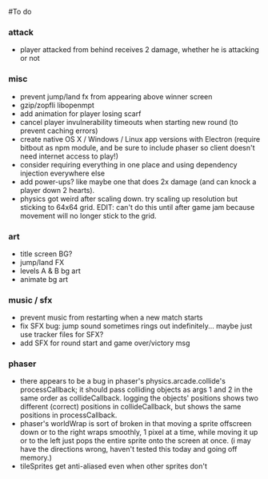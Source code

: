 #To do

### attack
* player attacked from behind receives 2 damage, whether he is attacking or not

### misc
* prevent jump/land fx from appearing above winner screen
* gzip/zopfli libopenmpt
* add animation for player losing scarf
* cancel player invulnerability timeouts when starting new round (to prevent caching errors)
* create native OS X / Windows / Linux app versions with Electron (require bitbout as npm module, and be sure to include phaser so client doesn't need internet access to play!)
* consider requiring everything in one place and using dependency injection everywhere else
* add power-ups? like maybe one that does 2x damage (and can knock a player down 2 hearts).
* physics got weird after scaling down. try scaling up resolution but sticking to 64x64 grid. EDIT: can't do this until after game jam because movement will no longer stick to the grid.

### art
* title screen BG?
* jump/land FX
* levels A & B bg art
* animate bg art

### music / sfx
* prevent music from restarting when a new match starts
* fix SFX bug: jump sound sometimes rings out indefinitely... maybe just use tracker files for SFX?
* add SFX for round start and game over/victory msg

### phaser
* there appears to be a bug in phaser's physics.arcade.collide's processCallback; it should pass colliding objects as args 1 and 2 in the same order as collideCallback. logging the objects' positions shows two different (correct) positions in collideCallback, but shows the same positions in processCallback.
* phaser's worldWrap is sort of broken in that moving a sprite offscreen down or to the right wraps smoothly, 1 pixel at a time, while moving it up or to the left just pops the entire sprite onto the screen at once. (i may have the directions wrong, haven't tested this today and going off memory.)
* tileSprites get anti-aliased even when other sprites don't
